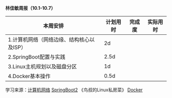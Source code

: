 **林佳敏周报（10.1-10.7）**

| 本周安排                                  | 计划用时 | 完成度 | 实际用时 |
| ----------------------------------------- | -------- | ------ | -------- |
| 1.计算机网络（网络边缘、结构核心以及ISP） | 2d       |        |          |
| 2.SpringBoot配置与实践                    | 2.5d     |        |          |
| 3.Linux主机规划以及磁盘分区               | 1d       |        |          |
| 4.Docker基本操作                          | 0.5d     |        |          |

学习来源：[计算机网络](https://www.bilibili.com/video/BV1JV411t7ow )	[SpringBoot2](https://www.bilibili.com/video/BV19K4y1L7MT?p=1)	《鸟叔的Linux私房菜》	[Docker](https://www.bilibili.com/video/BV11L411g7U1)





